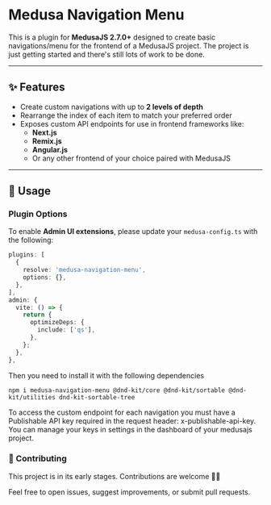 # Medusa Navigation Menu

This is a plugin for **MedusaJS 2.7.0+** designed to create basic navigations/menu for the frontend of a MedusaJS project. The project is just getting started and there's still lots of work to be done.

---

## ✨ Features

- Create custom navigations with up to **2 levels of depth**
- Rearrange the index of each item to match your preferred order
- Exposes custom API endpoints for use in frontend frameworks like:
  - **Next.js**
  - **Remix.js**
  - **Angular.js**
  - Or any other frontend of your choice paired with MedusaJS

---

## 🚀 Usage

### Plugin Options

To enable **Admin UI extensions**, please update your `medusa-config.ts` with the following:

```ts
plugins: [
  {
    resolve: 'medusa-navigation-menu',
    options: {},
  },
],
admin: {
  vite: () => {
    return {
      optimizeDeps: {
        include: ['qs'],
      },
    };
  },
},
```

Then you need to install it with the following dependencies

```
npm i medusa-navigation-menu @dnd-kit/core @dnd-kit/sortable @dnd-kit/utilities dnd-kit-sortable-tree

```

To access the custom endpoint for each navigation you must have a Publishable API key required in the request header: x-publishable-api-key. You can manage your keys in settings in the dashboard of your medusajs project.

### 🤝 Contributing

This project is in its early stages. Contributions are welcome 💚🙏

Feel free to open issues, suggest improvements, or submit pull requests.
